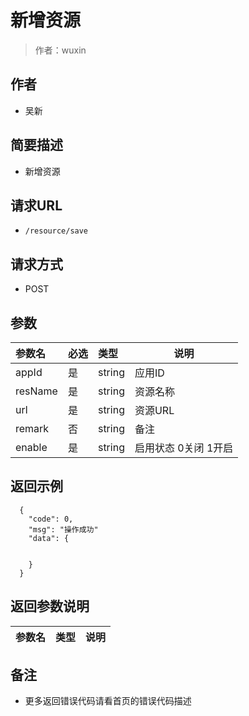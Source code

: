 # 新增资源

> 作者：wuxin

## 作者
- 吴新

    
## 简要描述

- 新增资源

## 请求URL
- `/resource/save`
  
## 请求方式
- POST 

## 参数

|参数名|必选|类型|说明|
|:----    |:---|:----- |-----   |
|appId |是  |string |应用ID   |
|resName |是  |string | 资源名称    |
|url |是  |string | 资源URL    |
|remark     |否  |string | 备注    |
|enable     |是  |string | 启用状态 0关闭 1开启    |


## 返回示例 

``` 
  {
    "code": 0,
	"msg": "操作成功"
    "data": {
     	
     
    }
  }
```

## 返回参数说明 

|参数名|类型|说明|
|:-----  |:-----|-----                           |

## 备注 

- 更多返回错误代码请看首页的错误代码描述